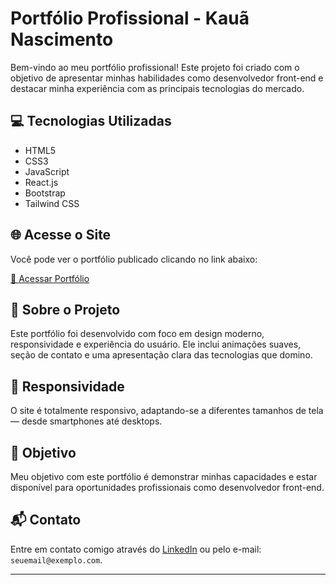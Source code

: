 # Portfólio Profissional - Kauã Nascimento

Bem-vindo ao meu portfólio profissional! Este projeto foi criado com o objetivo de apresentar minhas habilidades como desenvolvedor front-end e destacar minha experiência com as principais tecnologias do mercado.

## 💻 Tecnologias Utilizadas

- HTML5  
- CSS3  
- JavaScript  
- React.js  
- Bootstrap  
- Tailwind CSS  

## 🌐 Acesse o Site

Você pode ver o portfólio publicado clicando no link abaixo:

[🔗 Acessar Portfólio](https://seu-usuario.github.io/seu-repositorio)

## 📄 Sobre o Projeto

Este portfólio foi desenvolvido com foco em design moderno, responsividade e experiência do usuário. Ele inclui animações suaves, seção de contato e uma apresentação clara das tecnologias que domino.

## 📱 Responsividade

O site é totalmente responsivo, adaptando-se a diferentes tamanhos de tela — desde smartphones até desktops.

## 🚀 Objetivo

Meu objetivo com este portfólio é demonstrar minhas capacidades e estar disponível para oportunidades profissionais como desenvolvedor front-end.

## 📬 Contato

Entre em contato comigo através do [LinkedIn](https://linkedin.com/in/seu-usuario) ou pelo e-mail: `seuemail@exemplo.com`.

---


